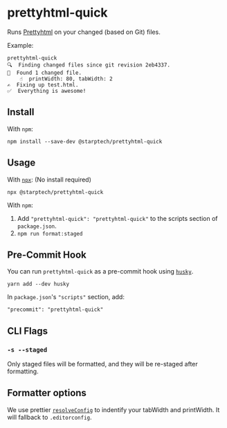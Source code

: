 # prettyhtml-quick

Runs [Prettyhtml](https://github.com/Prettyhtml/prettyhtml) on your changed (based on Git) files.

Example:
```
prettyhtml-quick
🔍  Finding changed files since git revision 2eb4337.
🎯  Found 1 changed file.
    ☝  printWidth: 80, tabWidth: 2
✍️  Fixing up test.html.
✅  Everything is awesome!
```

## Install

With `npm`:

```shellsession
npm install --save-dev @starptech/prettyhtml-quick
```

## Usage

With [`npx`](https://npm.im/npx): (No install required)

```shellsession
npx @starptech/prettyhtml-quick
```

With `npm`:

1. Add `"prettyhtml-quick": "prettyhtml-quick"` to the scripts section of `package.json`.
2. `npm run format:staged`

## Pre-Commit Hook

You can run `prettyhtml-quick` as a pre-commit hook using [`husky`](https://github.com/typicode/husky).

```shellstream
yarn add --dev husky
```

In `package.json`'s `"scripts"` section, add:

```
"precommit": "prettyhtml-quick"
```

## CLI Flags

### `-s --staged`

Only staged files will be formatted, and they will be re-staged after formatting.

## Formatter options

We use prettier [`resolveConfig`](https://prettier.io/docs/en/api.html#prettierresolveconfigfilepath-options) to indentify your tabWidth and printWidth. It will fallback to `.editorconfig`.
